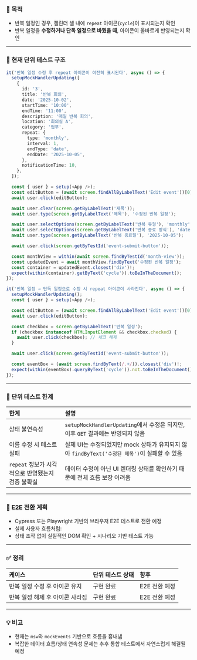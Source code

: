 ### 📌 목적<br>  
* 반복 일정인 경우, 캘린더 셀 내에 `repeat` 아이콘(`cycle`)이 표시되는지 확인  
* 반복 일정을 **수정하거나 단독 일정으로 바꿨을 때**, 아이콘이 올바르게 반영되는지 확인  
---  
### 🧪 현재 단위 테스트 구조<br>  
```typescript  
it('반복 일정 수정 후 repeat 아이콘이 여전히 표시된다', async () => {
  setupMockHandlerUpdating([
    {
      id: '3',
      title: '반복 회의',
      date: '2025-10-02',
      startTime: '10:00',
      endTime: '11:00',
      description: '매일 반복 회의',
      location: '회의실 A',
      category: '업무',
      repeat: {
        type: 'monthly',
        interval: 1,
        endType: 'date',
        endDate: '2025-10-05',
      },
      notificationTime: 10,
    },
  ]);

  const { user } = setup(<App />);
  const editButton = (await screen.findAllByLabelText('Edit event'))[0];
  await user.click(editButton);

  await user.clear(screen.getByLabelText('제목'));
  await user.type(screen.getByLabelText('제목'), '수정된 반복 일정');

  await user.selectOptions(screen.getByLabelText('반복 유형'), 'monthly');
  await user.selectOptions(screen.getByLabelText('반복 종료 방식'), 'date');
  await user.type(screen.getByLabelText('반복 종료일'), '2025-10-05');

  await user.click(screen.getByTestId('event-submit-button'));

  const monthView = within(await screen.findByTestId('month-view'));
  const updatedEvent = await monthView.findByText('수정된 반복 일정');
  const container = updatedEvent.closest('div')!;
  expect(within(container).getByText('cycle')).toBeInTheDocument();
});  
```  
```typescript  
it('반복 일정 → 단독 일정으로 수정 시 repeat 아이콘이 사라진다', async () => {
  setupMockHandlerUpdating();
  const { user } = setup(<App />);

  const editButton = (await screen.findAllByLabelText('Edit event'))[0];
  await user.click(editButton);

  const checkbox = screen.getByLabelText('반복 일정');
  if (checkbox instanceof HTMLInputElement && checkbox.checked) {
    await user.click(checkbox); // 체크 해제
  }

  await user.click(screen.getByTestId('event-submit-button'));

  const eventBox = (await screen.findByText(/.+/)).closest('div')!;
  expect(within(eventBox).queryByText('cycle')).not.toBeInTheDocument();
});  
```  
---  
### 🎯 단위 테스트 한계<br>  
|한계|설명|  
|:---|:---|
|상태 불연속성|`setupMockHandlerUpdating`에서 수정은 되지만, 이후 `GET` 결과에는 반영되지 않음|  
|이름 수정 시 테스트 실패|실제 UI는 수정되었지만 mock 상태가 유지되지 않아 `findByText('수정된 제목')`이 실패할 수 있음|  
|`repeat` 정보가 시각적으로 반영됐는지 검증 불확실|데이터 수정이 아닌 UI 렌더링 상태를 확인하기 때문에 전체 흐름 보장 어려움|  
---  
### 🔄 E2E 전환 계획<br>  
* Cypress 또는 Playwright 기반의 브라우저 E2E 테스트로 전환 예정  
* 실제 사용자 흐름처럼:  
* 상태 조작 없이 실질적인 DOM 확인 + 시나리오 기반 테스트 가능  
---  
### ✅ 정리<br>  
|케이스|단위 테스트 상태|향후|  
|:---|:---|:---|
|반복 일정 수정 후 아이콘 유지|구현 완료|E2E 전환 예정|  
|반복 일정 해제 후 아이콘 사라짐|구현 완료|E2E 전환 예정|  
---  
### 💡 비고<br>  
* 현재는 `msw`와 `mockEvents` 기반으로 흐름을 흉내냄  
* 복잡한 데이터 흐름/상태 연속성 문제는 추후 통합 테스트에서 자연스럽게 해결될 예정  
